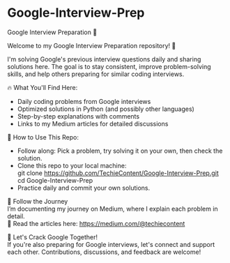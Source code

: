 # Google-Interview-Prep
Google Interview Preparation 🚀

Welcome to my Google Interview Preparation repository! 🎯

I'm solving Google's previous interview questions daily and sharing solutions here. The goal is to stay consistent, improve problem-solving skills, and help others preparing for similar coding interviews.

🔥 What You'll Find Here:
* Daily coding problems from Google interviews
* Optimized solutions in Python (and possibly other languages)
* Step-by-step explanations with comments
* Links to my Medium articles for detailed discussions

📌 How to Use This Repo: 
* Follow along: Pick a problem, try solving it on your own, then check the solution.
* Clone this repo to your local machine:  
    git clone https://github.com/TechieContent/Google-Interview-Prep.git   
    cd Google-Interview-Prep
* Practice daily and commit your own solutions.

📖 Follow the Journey  
I’m documenting my journey on Medium, where I explain each problem in detail.  
📌 Read the articles here: https://medium.com/@techiecontent

🚀 Let's Crack Google Together!  
If you're also preparing for Google interviews, let's connect and support each other. Contributions, discussions, and feedback are welcome!
